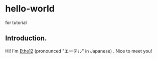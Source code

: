 # hello-world
for tutorial

## Introduction.

Hi! I'm [Ethe12](https://github.com/Ethe12) \(pronounced "エーテル" in Japanese\) . Nice to meet you!
